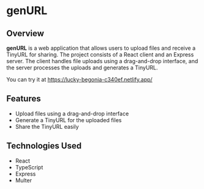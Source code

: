 # genURL

## Overview

**genURL** is a web application that allows users to upload files and receive a TinyURL for sharing. The project consists of a React client and an Express server. The client handles file uploads using a drag-and-drop interface, and the server processes the uploads and generates a TinyURL.

You can try it at https://lucky-begonia-c340ef.netlify.app/

## Features

- Upload files using a drag-and-drop interface
- Generate a TinyURL for the uploaded files
- Share the TinyURL easily

## Technologies Used

- React
- TypeScript
- Express
- Multer

